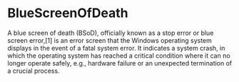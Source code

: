 # BlueScreenOfDeath

A blue screen of death (BSoD), officially known as a stop error or blue screen error,[1] is an error screen that the Windows operating system displays in the event of a fatal system error. It indicates a system crash, in which the operating system has reached a critical condition where it can no longer operate safely, e.g., hardware failure or an unexpected termination of a crucial process.
